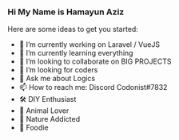 ### Hi My Name is Hamayun Aziz

<!--
**TheCodonist/TheCodonist** is a ✨ _special_ ✨ repository because its `README.md` (this file) appears on your GitHub profile.
-->
Here are some ideas to get you started:

- 🔭 I’m currently working on Laravel / VueJS
- 🌱 I’m currently learning everything
- 👯 I’m looking to collaborate on BIG PROJECTS
- 🤔 I’m looking for coders
- 💬 Ask me about Logics
- 📫 How to reach me: Discord Codonist#7832
- 🛠 DIY Enthusiast 
- 🦁 Animal Lover
- 🌲 Nature Addicted
- 🍔 Foodie
